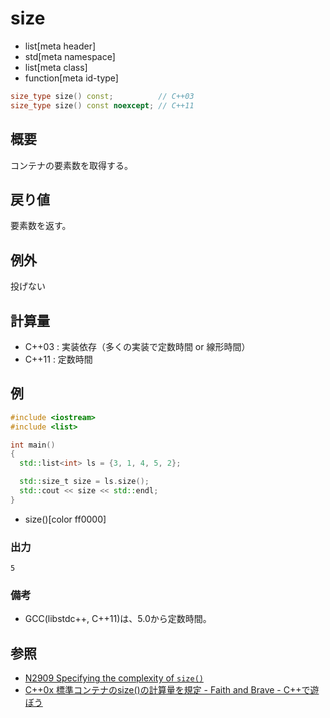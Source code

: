 # size
* list[meta header]
* std[meta namespace]
* list[meta class]
* function[meta id-type]

```cpp
size_type size() const;          // C++03
size_type size() const noexcept; // C++11
```

## 概要
コンテナの要素数を取得する。


## 戻り値
要素数を返す。


## 例外
投げない


## 計算量
- C++03 : 実装依存（多くの実装で定数時間 or 線形時間）
- C++11 : 定数時間


## 例
```cpp example
#include <iostream>
#include <list>

int main()
{
  std::list<int> ls = {3, 1, 4, 5, 2};

  std::size_t size = ls.size();
  std::cout << size << std::endl;
}
```
* size()[color ff0000]

### 出力
```
5
```

### 備考
- GCC(libstdc++, C++11)は、5.0から定数時間。

## 参照
- [N2909 Specifying the complexity of `size()`](http://www.open-std.org/jtc1/sc22/wg21/docs/papers/2009/n2909.pdf)
- [C++0x 標準コンテナのsize()の計算量を規定 - Faith and Brave - C++で遊ぼう](http://d.hatena.ne.jp/faith_and_brave/20090902/1251879571)

